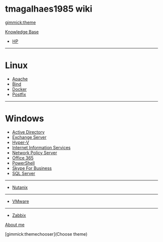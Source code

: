 # tmagalhaes1985 wiki

[gimmick:theme](cosmo)

[Knowledge Base]()

* [HP](pages/kb/hpe.md)

- - - -
# Linux
* [Apache](pages/kb/linux/apache.md)
* [Bind](pages/kb/linux/bind.md)
* [Docker](pages/kb/linux/docker.md)
* [Postfix](pages/kb/linux/postfix.md)
- - - -
# Windows
* [Active Directory](pages/kb/microsoft/adds.md)
* [Exchange Server](pages/kb/microsoft/exchange.md)
* [Hyper-V](pages/kb/microsoft/hyperv.md)
* [Internet Information Services](spages/kb/microsoft/iis.md)
* [Network Policy Server](pages/kb/microsoft/nps.md)
* [Office 365](pages/kb/microsoft/o365.md)
* [PowerShell](pages/kb/microsoft/powershell.md)
* [Skype For Business](pages/kb/microsoft/skype.md)
* [SQL Server](pages/kb/microsoft/sql.md)
- - - -
* [Nutanix](pages/kb/nutanix.md)
- - - -
* [VMware](pages/kb/vmware.md)
- - - -
* [Zabbix](pages/kb/zabbix.md)

[About me](pages/about.md)

[gimmick:themechooser](Choose theme)
